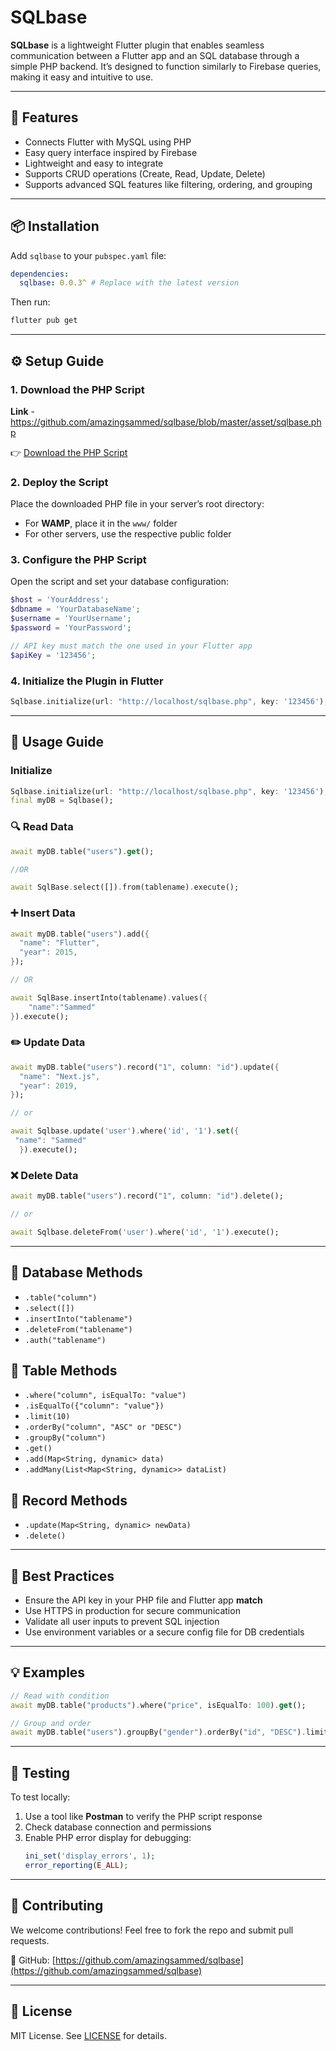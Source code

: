 # SQLbase

**SQLbase** is a lightweight Flutter plugin that enables seamless communication between a Flutter app and an SQL database through a simple PHP backend. It’s designed to function similarly to Firebase queries, making it easy and intuitive to use.

---

## 🚀 Features

- Connects Flutter with MySQL using PHP
- Easy query interface inspired by Firebase
- Lightweight and easy to integrate
- Supports CRUD operations (Create, Read, Update, Delete)
- Supports advanced SQL features like filtering, ordering, and grouping

---

## 📦 Installation

Add `sqlbase` to your `pubspec.yaml` file:

```yaml
dependencies:
  sqlbase: 0.0.3^ # Replace with the latest version
```

Then run:

```bash
flutter pub get
```

---

## ⚙️ Setup Guide

### 1. Download the PHP Script
**Link**  - https://github.com/amazingsammed/sqlbase/blob/master/asset/sqlbase.php

👉 [Download the PHP Script](blob\:https://github.com/7085519d-acfb-4f87-a739-50ee317c4c12)

### 2. Deploy the Script

Place the downloaded PHP file in your server’s root directory:

- For **WAMP**, place it in the `www/` folder
- For other servers, use the respective public folder

### 3. Configure the PHP Script

Open the script and set your database configuration:

```php
$host = 'YourAddress';
$dbname = 'YourDatabaseName';
$username = 'YourUsername';
$password = 'YourPassword';

// API key must match the one used in your Flutter app
$apiKey = '123456';
```

### 4. Initialize the Plugin in Flutter

```dart
Sqlbase.initialize(url: "http://localhost/sqlbase.php", key: '123456');
```

---

## 📘 Usage Guide

### Initialize

```dart
Sqlbase.initialize(url: "http://localhost/sqlbase.php", key: '123456');
final myDB = Sqlbase();
```

### 🔍 Read Data

```dart
await myDB.table("users").get();

//OR

await SqlBase.select([]).from(tablename).execute();
```

### ➕ Insert Data

```dart
await myDB.table("users").add({
  "name": "Flutter",
  "year": 2015,
});

// OR

await SqlBase.insertInto(tablename).values({
    "name":"Sammed"
}).execute();
```

### ✏️ Update Data

```dart
await myDB.table("users").record("1", column: "id").update({
  "name": "Next.js",
  "year": 2019,
});

// or

await Sqlbase.update('user').where('id', '1').set({
 "name": "Sammed"
  }).execute();
```

### ❌ Delete Data

```dart
await myDB.table("users").record("1", column: "id").delete();

// or

await Sqlbase.deleteFrom('user').where('id', '1').execute();
```

---

## 🧰 Database Methods

- `.table("column")`
- `.select([])`
- `.insertInto("tablename")`
- `.deleteFrom("tablename")`
- `.auth("tablename")`




## 🧰 Table Methods

- `.where("column", isEqualTo: "value")`
- `.isEqualTo({"column": "value"})`
- `.limit(10)`
- `.orderBy("column", "ASC" or "DESC")`
- `.groupBy("column")`
- `.get()`
- `.add(Map<String, dynamic> data)`
- `.addMany(List<Map<String, dynamic>> dataList)`

## 🧾 Record Methods

- `.update(Map<String, dynamic> newData)`
- `.delete()`

---

## 📌 Best Practices

- Ensure the API key in your PHP file and Flutter app **match**
- Use HTTPS in production for secure communication
- Validate all user inputs to prevent SQL injection
- Use environment variables or a secure config file for DB credentials

---

## 💡 Examples

```dart
// Read with condition
await myDB.table("products").where("price", isEqualTo: 100).get();

// Group and order
await myDB.table("users").groupBy("gender").orderBy("id", "DESC").limit(5).get();
```

---

## 🧪 Testing

To test locally:

1. Use a tool like **Postman** to verify the PHP script response
2. Check database connection and permissions
3. Enable PHP error display for debugging:
   ```php
   ini_set('display_errors', 1);
   error_reporting(E_ALL);
   ```

---

## 🤝 Contributing

We welcome contributions! Feel free to fork the repo and submit pull requests.

🔗 GitHub: [https://github.com/amazingsammed/sqlbase](https://github.com/amazingsammed/sqlbase)

---

## 📄 License

MIT License. See [LICENSE](LICENSE) for details.

